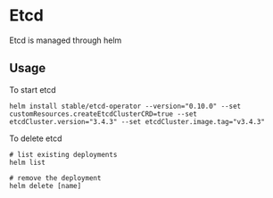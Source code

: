 # Etcd

Etcd is managed through helm

## Usage

To start etcd

```
helm install stable/etcd-operator --version="0.10.0" --set customResources.createEtcdClusterCRD=true --set etcdCluster.version="3.4.3" --set etcdCluster.image.tag="v3.4.3"
```

To delete etcd

```
# list existing deployments
helm list

# remove the deployment
helm delete [name]
```
